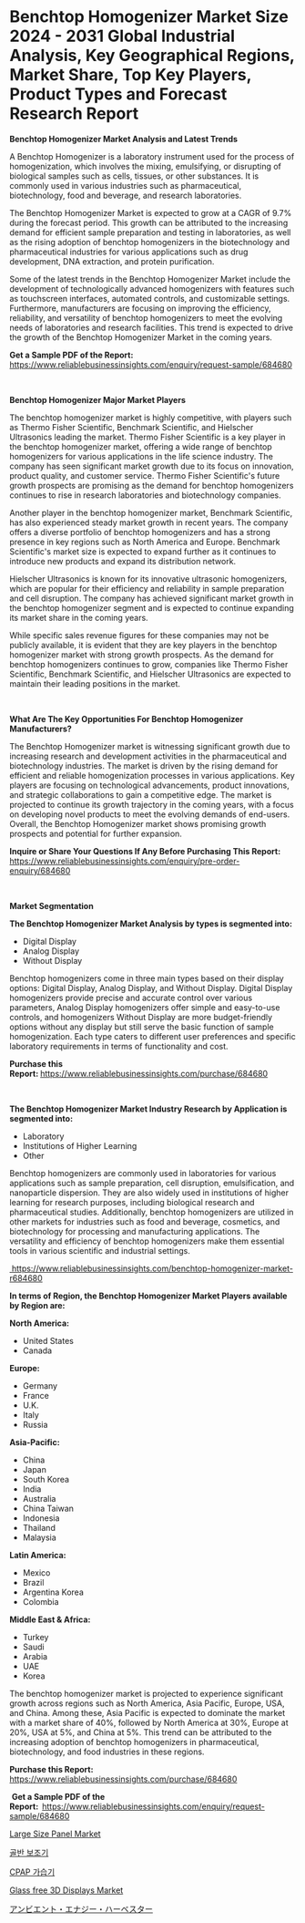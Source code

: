 <p><h1>Benchtop Homogenizer Market Size 2024 - 2031 Global Industrial Analysis, Key Geographical Regions, Market Share, Top Key Players, Product Types and Forecast Research Report</h1></p><p><strong>Benchtop Homogenizer Market Analysis and Latest Trends</strong></p>
<p><p>A Benchtop Homogenizer is a laboratory instrument used for the process of homogenization, which involves the mixing, emulsifying, or disrupting of biological samples such as cells, tissues, or other substances. It is commonly used in various industries such as pharmaceutical, biotechnology, food and beverage, and research laboratories.</p><p>The Benchtop Homogenizer Market is expected to grow at a CAGR of 9.7% during the forecast period. This growth can be attributed to the increasing demand for efficient sample preparation and testing in laboratories, as well as the rising adoption of benchtop homogenizers in the biotechnology and pharmaceutical industries for various applications such as drug development, DNA extraction, and protein purification.</p><p>Some of the latest trends in the Benchtop Homogenizer Market include the development of technologically advanced homogenizers with features such as touchscreen interfaces, automated controls, and customizable settings. Furthermore, manufacturers are focusing on improving the efficiency, reliability, and versatility of benchtop homogenizers to meet the evolving needs of laboratories and research facilities. This trend is expected to drive the growth of the Benchtop Homogenizer Market in the coming years.</p></p>
<p><strong>Get a Sample PDF of the Report:&nbsp;</strong> <a href="https://www.reliablebusinessinsights.com/enquiry/request-sample/684680">https://www.reliablebusinessinsights.com/enquiry/request-sample/684680</a></p>
<p>&nbsp;</p>
<p><strong>Benchtop Homogenizer Major Market Players</strong></p>
<p><p>The benchtop homogenizer market is highly competitive, with players such as Thermo Fisher Scientific, Benchmark Scientific, and Hielscher Ultrasonics leading the market. Thermo Fisher Scientific is a key player in the benchtop homogenizer market, offering a wide range of benchtop homogenizers for various applications in the life science industry. The company has seen significant market growth due to its focus on innovation, product quality, and customer service. Thermo Fisher Scientific's future growth prospects are promising as the demand for benchtop homogenizers continues to rise in research laboratories and biotechnology companies.</p><p>Another player in the benchtop homogenizer market, Benchmark Scientific, has also experienced steady market growth in recent years. The company offers a diverse portfolio of benchtop homogenizers and has a strong presence in key regions such as North America and Europe. Benchmark Scientific's market size is expected to expand further as it continues to introduce new products and expand its distribution network.</p><p>Hielscher Ultrasonics is known for its innovative ultrasonic homogenizers, which are popular for their efficiency and reliability in sample preparation and cell disruption. The company has achieved significant market growth in the benchtop homogenizer segment and is expected to continue expanding its market share in the coming years.</p><p>While specific sales revenue figures for these companies may not be publicly available, it is evident that they are key players in the benchtop homogenizer market with strong growth prospects. As the demand for benchtop homogenizers continues to grow, companies like Thermo Fisher Scientific, Benchmark Scientific, and Hielscher Ultrasonics are expected to maintain their leading positions in the market.</p></p>
<p>&nbsp;</p>
<p><strong>What Are The Key Opportunities For Benchtop Homogenizer Manufacturers?</strong></p>
<p><p>The Benchtop Homogenizer market is witnessing significant growth due to increasing research and development activities in the pharmaceutical and biotechnology industries. The market is driven by the rising demand for efficient and reliable homogenization processes in various applications. Key players are focusing on technological advancements, product innovations, and strategic collaborations to gain a competitive edge. The market is projected to continue its growth trajectory in the coming years, with a focus on developing novel products to meet the evolving demands of end-users. Overall, the Benchtop Homogenizer market shows promising growth prospects and potential for further expansion.</p></p>
<p><strong>Inquire or Share Your Questions If Any Before Purchasing This Report:</strong> <a href="https://www.reliablebusinessinsights.com/enquiry/pre-order-enquiry/684680">https://www.reliablebusinessinsights.com/enquiry/pre-order-enquiry/684680</a></p>
<p>&nbsp;</p>
<p><strong>Market Segmentation</strong></p>
<p><strong>The Benchtop Homogenizer Market Analysis by types is segmented into:</strong></p>
<p><ul><li>Digital Display</li><li>Analog Display</li><li>Without Display</li></ul></p>
<p><p>Benchtop homogenizers come in three main types based on their display options: Digital Display, Analog Display, and Without Display. Digital Display homogenizers provide precise and accurate control over various parameters, Analog Display homogenizers offer simple and easy-to-use controls, and homogenizers Without Display are more budget-friendly options without any display but still serve the basic function of sample homogenization. Each type caters to different user preferences and specific laboratory requirements in terms of functionality and cost.</p></p>
<p><strong>Purchase this Report:&nbsp;</strong><a href="https://www.reliablebusinessinsights.com/purchase/684680">https://www.reliablebusinessinsights.com/purchase/684680</a></p>
<p>&nbsp;</p>
<p><strong>The Benchtop Homogenizer Market Industry Research by Application is segmented into:</strong></p>
<p><ul><li>Laboratory</li><li>Institutions of Higher Learning</li><li>Other</li></ul></p>
<p><p>Benchtop homogenizers are commonly used in laboratories for various applications such as sample preparation, cell disruption, emulsification, and nanoparticle dispersion. They are also widely used in institutions of higher learning for research purposes, including biological research and pharmaceutical studies. Additionally, benchtop homogenizers are utilized in other markets for industries such as food and beverage, cosmetics, and biotechnology for processing and manufacturing applications. The versatility and efficiency of benchtop homogenizers make them essential tools in various scientific and industrial settings.</p></p>
<p><a href="https://www.reliablebusinessinsights.com/benchtop-homogenizer-market-r684680">&nbsp;https://www.reliablebusinessinsights.com/benchtop-homogenizer-market-r684680</a></p>
<p><strong>In terms of Region, the Benchtop Homogenizer Market Players available by Region are:</strong></p>
<p>
    <p> <strong> North America: </strong>
        <ul>
            <li>United States</li>
            <li>Canada</li>
        </ul>
        </p> 
    <p> <strong> Europe: </strong>
        <ul>
            <li>Germany</li>
            <li>France</li>
            <li>U.K.</li>
            <li>Italy</li>
            <li>Russia</li>
        </ul>
        </p> 
    <p> <strong> Asia-Pacific: </strong>
        <ul>
            <li>China</li>
            <li>Japan</li>
            <li>South Korea</li>
            <li>India</li>
            <li>Australia</li>
            <li>China Taiwan</li>
            <li>Indonesia</li>
            <li>Thailand</li>
            <li>Malaysia</li>
        </ul>
        </p> 
    <p> <strong> Latin America: </strong>
        <ul>
            <li>Mexico</li>
            <li>Brazil</li>
            <li>Argentina Korea</li>
            <li>Colombia</li>
        </ul>
        </p> 
    <p> <strong> Middle East & Africa: </strong>
        <ul>
            <li>Turkey</li>
            <li>Saudi</li>
            <li>Arabia</li>
            <li>UAE</li>
            <li>Korea</li>
        </ul>
    </p>
    </p>
<p><p>The benchtop homogenizer market is projected to experience significant growth across regions such as North America, Asia Pacific, Europe, USA, and China. Among these, Asia Pacific is expected to dominate the market with a market share of 40%, followed by North America at 30%, Europe at 20%, USA at 5%, and China at 5%. This trend can be attributed to the increasing adoption of benchtop homogenizers in pharmaceutical, biotechnology, and food industries in these regions.</p></p>
<p><strong>Purchase this Report: </strong><a href="https://www.reliablebusinessinsights.com/purchase/684680">https://www.reliablebusinessinsights.com/purchase/684680</a></p>
<p>&nbsp;<strong>Get a Sample PDF of the Report:&nbsp;&nbsp;</strong><a href="https://www.reliablebusinessinsights.com/enquiry/request-sample/684680">https://www.reliablebusinessinsights.com/enquiry/request-sample/684680</a></p>
<p><strong></strong></p>
<p><p><a href="https://github.com/gracielawharr/Market-Research-Report-List-1/blob/main/large-size-panel-market.md">Large Size Panel Market</a></p><p><a href="https://github.com/novabrown3/Market-Research-Report-List-1/blob/main/4366937125876.md">골반 보조기</a></p><p><a href="https://github.com/durgin521/Market-Research-Report-List-1/blob/main/6045822125877.md">CPAP 가습기</a></p><p><a href="https://github.com/JennyferFeil2023/Market-Research-Report-List-1/blob/main/glass-free-3d-displays-market.md">Glass free 3D Displays Market</a></p><p><a href="https://github.com/cnnriuez22368/Market-Research-Report-List-2/blob/main/7171517118433.md">アンビエント・エナジー・ハーベスター</a></p></p>